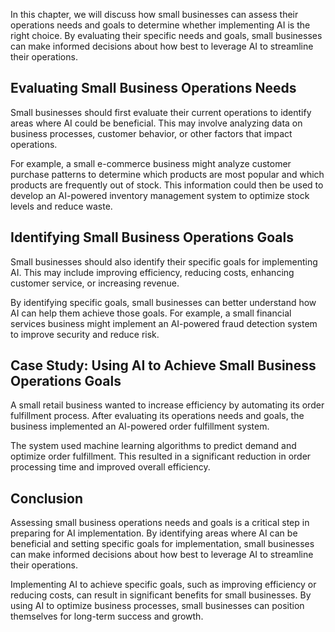 
In this chapter, we will discuss how small businesses can assess their operations needs and goals to determine whether implementing AI is the right choice. By evaluating their specific needs and goals, small businesses can make informed decisions about how best to leverage AI to streamline their operations.

Evaluating Small Business Operations Needs
------------------------------------------

Small businesses should first evaluate their current operations to identify areas where AI could be beneficial. This may involve analyzing data on business processes, customer behavior, or other factors that impact operations.

For example, a small e-commerce business might analyze customer purchase patterns to determine which products are most popular and which products are frequently out of stock. This information could then be used to develop an AI-powered inventory management system to optimize stock levels and reduce waste.

Identifying Small Business Operations Goals
-------------------------------------------

Small businesses should also identify their specific goals for implementing AI. This may include improving efficiency, reducing costs, enhancing customer service, or increasing revenue.

By identifying specific goals, small businesses can better understand how AI can help them achieve those goals. For example, a small financial services business might implement an AI-powered fraud detection system to improve security and reduce risk.

Case Study: Using AI to Achieve Small Business Operations Goals
---------------------------------------------------------------

A small retail business wanted to increase efficiency by automating its order fulfillment process. After evaluating its operations needs and goals, the business implemented an AI-powered order fulfillment system.

The system used machine learning algorithms to predict demand and optimize order fulfillment. This resulted in a significant reduction in order processing time and improved overall efficiency.

Conclusion
----------

Assessing small business operations needs and goals is a critical step in preparing for AI implementation. By identifying areas where AI can be beneficial and setting specific goals for implementation, small businesses can make informed decisions about how best to leverage AI to streamline their operations.

Implementing AI to achieve specific goals, such as improving efficiency or reducing costs, can result in significant benefits for small businesses. By using AI to optimize business processes, small businesses can position themselves for long-term success and growth.
